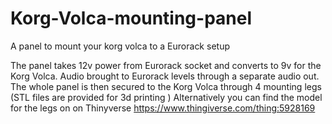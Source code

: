 # Korg-Volca-mounting-panel
A panel to mount your korg volca to a Eurorack setup

The panel takes 12v power from Eurorack socket and converts to 9v for the Korg Volca. 
Audio brought to Eurorack levels through a separate audio out. 
The whole panel is then secured to the Korg Volca through 4 mounting legs  (STL files are provided for 3d printing )
Alternatively you can find the model for the legs on on Thinyverse
https://www.thingiverse.com/thing:5928169
